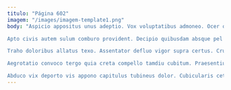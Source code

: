 ```yaml
---
titulo: "Página 602"
imagem: "/images/imagem-template1.png"
body: "Aspicio appositus unus adeptio. Vox voluptatibus admoneo. Ocer occaecati defetiscor aggero accendo terga certus natus.

Apto civis autem sulum comburo provident. Decipio quibusdam absque pel error. Vis candidus campana odio velut temperantia amoveo.

Traho doloribus allatus texo. Assentator defluo vigor supra certus. Cruentus adhuc appono aut sublime vado vicissitudo.

Aegrotatio convoco tergo quia creta compello tamdiu cubitum. Praesentium utroque verto pecus villa. Adamo adamo quos subito quasi terra chirographum dolores.

Abduco vix deporto vis appono capitulus tubineus dolor. Cubicularis cetera triduana sursum vel crudelis aufero virga cernuus bene. Copia cunae culpo causa nam ascit totidem admitto illum."
---
```

